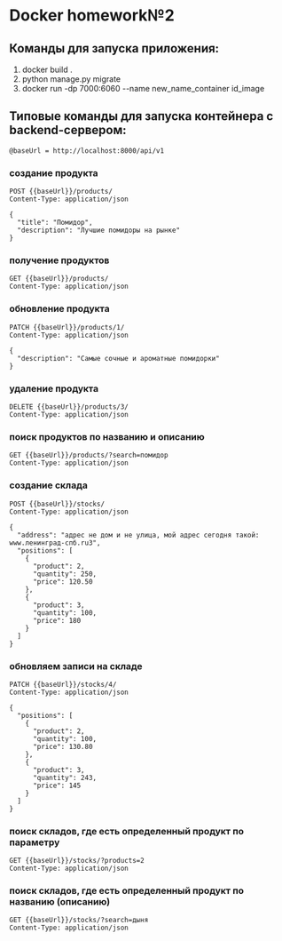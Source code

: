 # Docker homework№2

## Команды для запуска приложения:

1. docker build .
2. python manage.py migrate
3. docker run -dp 7000:6060 --name new_name_container id_image

## Типовые команды для запуска контейнера c backend-сервером:
```
@baseUrl = http://localhost:8000/api/v1
```
### создание продукта
```
POST {{baseUrl}}/products/
Content-Type: application/json

{
  "title": "Помидор",
  "description": "Лучшие помидоры на рынке"
}
```
### получение продуктов
```
GET {{baseUrl}}/products/
Content-Type: application/json
```
### обновление продукта
```
PATCH {{baseUrl}}/products/1/
Content-Type: application/json

{
  "description": "Самые сочные и ароматные помидорки"
}
```
### удаление продукта
```
DELETE {{baseUrl}}/products/3/
Content-Type: application/json
```
### поиск продуктов по названию и описанию
```
GET {{baseUrl}}/products/?search=помидор
Content-Type: application/json
```
### создание склада
```
POST {{baseUrl}}/stocks/
Content-Type: application/json

{
  "address": "адрес не дом и не улица, мой адрес сегодня такой: www.ленинград-спб.ru3",
  "positions": [
    {
      "product": 2,
      "quantity": 250,
      "price": 120.50
    },
    {
      "product": 3,
      "quantity": 100,
      "price": 180
    }
  ]
}
```
### обновляем записи на складе
```
PATCH {{baseUrl}}/stocks/4/
Content-Type: application/json

{
  "positions": [
    {
      "product": 2,
      "quantity": 100,
      "price": 130.80
    },
    {
      "product": 3,
      "quantity": 243,
      "price": 145
    }
  ]
}
```

### поиск складов, где есть определенный продукт по параметру
```
GET {{baseUrl}}/stocks/?products=2
Content-Type: application/json
```
### поиск складов, где есть определенный продукт по названию (описанию)
```
GET {{baseUrl}}/stocks/?search=дыня
Content-Type: application/json
```